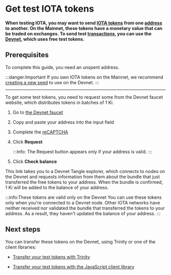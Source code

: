 # Get test IOTA tokens

**When testing IOTA, you may want to send [IOTA tokens](../clients/token.md) from one [address](root://getting-started/0.1/clients/addresses.md) to another. On the Mainnet, these tokens have a monetary value that can be traded on exchanges. To send test [transactions](../transactions/transactions.md), you can use the [Devnet](../network/iota-networks.md), which uses free test tokens.**

## Prerequisites

To complete this guide, you need an unspent address.

:::danger:Important
If you own IOTA tokens on the Mainnet, we recommend [creating a new seed](../tutorials/create-a-seed.md) to use on the Devnet.
:::

---

To get some test tokens, you need to request some from the Devnet faucet website, which distributes tokens in batches of 1 Ki.

1. Go to [the Devnet faucet](https://faucet.devnet.iota.org/)

2. Copy and paste your address into the input field

3. Complete the [reCAPTCHA](https://en.wikipedia.org/wiki/ReCAPTCHA)

4. Click **Request**

    :::info:
    The Request button appears only if your address is valid.
    :::

5. Click **Check balance**

This link takes you to a Devnet Tangle explorer, which connects to nodes on the Devnet and requests information from them about the bundle that just transferred the free tokens to your address. When the bundle is confirmed, 1 Ki will be added to the balance of your address.

:::info:These tokens are valid only on the Devnet
You can use these tokens only when you're connected to a Devnet node. Other IOTA networks have neither received nor validated the bundle that transferred the tokens to your address. As a result, they haven't updated the balance of your address.
:::

## Next steps

You can transfer these tokens on the Devnet, using Trinity or one of the client libraries:

- [Transfer your test tokens with Trinity](root://wallets/0.1/trinity/how-to-guides/send-a-transaction.md)

- [Transfer your test tokens with the JavaScript client library](root://client-libraries/0.1/how-to-guides/js/transfer-iota-tokens.md)
